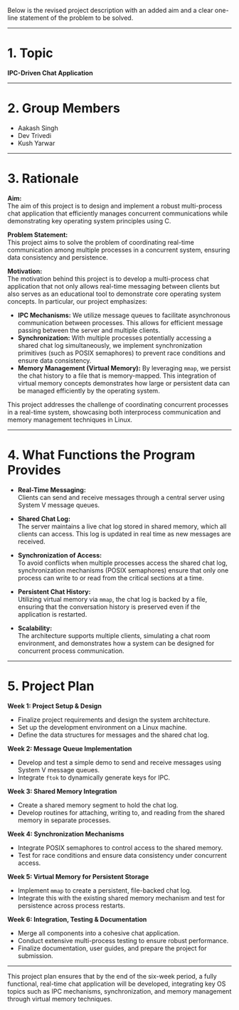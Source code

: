 Below is the revised project description with an added aim and a clear one-line statement of the problem to be solved.

---

# **1. Topic**  
**IPC-Driven Chat Application**

---

# **2. Group Members**  
- Aakash Singh
- Dev Trivedi
- Kush Yarwar 

---

# **3. Rationale**  

**Aim:**  
The aim of this project is to design and implement a robust multi-process chat application that efficiently manages concurrent communications while demonstrating key operating system principles using C.

**Problem Statement:**  
This project aims to solve the problem of coordinating real-time communication among multiple processes in a concurrent system, ensuring data consistency and persistence.

**Motivation:**  
The motivation behind this project is to develop a multi-process chat application that not only allows real-time messaging between clients but also serves as an educational tool to demonstrate core operating system concepts. In particular, our project emphasizes:

- **IPC Mechanisms:** We utilize message queues to facilitate asynchronous communication between processes. This allows for efficient message passing between the server and multiple clients.
- **Synchronization:** With multiple processes potentially accessing a shared chat log simultaneously, we implement synchronization primitives (such as POSIX semaphores) to prevent race conditions and ensure data consistency.
- **Memory Management (Virtual Memory):** By leveraging `mmap`, we persist the chat history to a file that is memory-mapped. This integration of virtual memory concepts demonstrates how large or persistent data can be managed efficiently by the operating system.

This project addresses the challenge of coordinating concurrent processes in a real-time system, showcasing both interprocess communication and memory management techniques in Linux.

---

# **4. What Functions the Program Provides**  

- **Real-Time Messaging:**  
  Clients can send and receive messages through a central server using System V message queues.
  
- **Shared Chat Log:**  
  The server maintains a live chat log stored in shared memory, which all clients can access. This log is updated in real time as new messages are received.
  
- **Synchronization of Access:**  
  To avoid conflicts when multiple processes access the shared chat log, synchronization mechanisms (POSIX semaphores) ensure that only one process can write to or read from the critical sections at a time.
  
- **Persistent Chat History:**  
  Utilizing virtual memory via `mmap`, the chat log is backed by a file, ensuring that the conversation history is preserved even if the application is restarted.
  
- **Scalability:**  
  The architecture supports multiple clients, simulating a chat room environment, and demonstrates how a system can be designed for concurrent process communication.

---

# **5. Project Plan**

**Week 1: Project Setup & Design**  
- Finalize project requirements and design the system architecture.  
- Set up the development environment on a Linux machine.  
- Define the data structures for messages and the shared chat log.

**Week 2: Message Queue Implementation**  
- Develop and test a simple demo to send and receive messages using System V message queues.  
- Integrate `ftok` to dynamically generate keys for IPC.

**Week 3: Shared Memory Integration**  
- Create a shared memory segment to hold the chat log.  
- Develop routines for attaching, writing to, and reading from the shared memory in separate processes.

**Week 4: Synchronization Mechanisms**  
- Integrate POSIX semaphores to control access to the shared memory.  
- Test for race conditions and ensure data consistency under concurrent access.

**Week 5: Virtual Memory for Persistent Storage**  
- Implement `mmap` to create a persistent, file-backed chat log.  
- Integrate this with the existing shared memory mechanism and test for persistence across process restarts.

**Week 6: Integration, Testing & Documentation**  
- Merge all components into a cohesive chat application.  
- Conduct extensive multi-process testing to ensure robust performance.  
- Finalize documentation, user guides, and prepare the project for submission.

---

This project plan ensures that by the end of the six-week period, a fully functional, real-time chat application will be developed, integrating key OS topics such as IPC mechanisms, synchronization, and memory management through virtual memory techniques.
